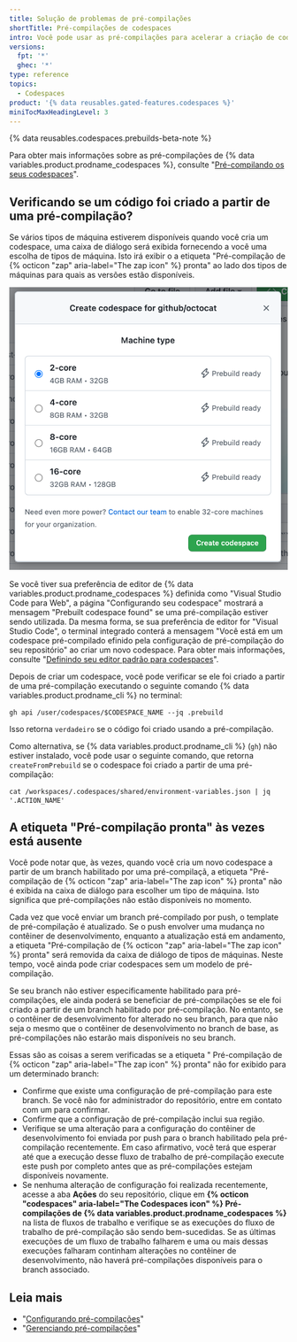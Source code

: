 ```yaml
---
title: Solução de problemas de pré-compilações
shortTitle: Pré-compilações de codespaces
intro: Você pode usar as pré-compilações para acelerar a criação de codespaces. Este artigo fornece etapas de solução de problemas para problemas comuns com pré-compilações.
versions:
  fpt: '*'
  ghec: '*'
type: reference
topics:
  - Codespaces
product: '{% data reusables.gated-features.codespaces %}'
miniTocMaxHeadingLevel: 3
---
```


{% data reusables.codespaces.prebuilds-beta-note %}

Para obter mais informações sobre as pré-compilações de {% data variables.product.prodname_codespaces %}, consulte "[Pré-compilando os seus codespaces](/codespaces/prebuilding-your-codespaces)".

## Verificando se um código foi criado a partir de uma pré-compilação?

Se vários tipos de máquina estiverem disponíveis quando você cria um codespace, uma caixa de diálogo será exibida fornecendo a você uma escolha de tipos de máquina. Isto irá exibir o a etiqueta "Pré-compilação de {% octicon "zap" aria-label="The zap icon" %} pronta" ao lado dos tipos de máquinas para quais as versões estão disponíveis.

![A caixa de diálogo para escolher um tipo de máquina](/assets/images/help/codespaces/choose-custom-machine-type.png)

Se você tiver sua preferência de editor de {% data variables.product.prodname_codespaces %} definida como "Visual Studio Code para Web", a página "Configurando seu codespace" mostrará a mensagem "Prebuilt codespace found" se uma pré-compilação estiver sendo utilizada. Da mesma forma, se sua preferência de editor for "Visual Studio Code", o terminal integrado conterá a mensagem "Você está em um codespace pré-compilado efinido pela configuração de pré-compilação do seu repositório" ao criar um novo codespace. Para obter mais informações, consulte "[Definindo seu editor padrão para codespaces](/codespaces/customizing-your-codespace/setting-your-default-editor-for-codespaces)".

Depois de criar um codespace, você pode verificar se ele foi criado a partir de uma pré-compilação executando o seguinte comando {% data variables.product.prodname_cli %} no terminal:

```shell{:copy}
gh api /user/codespaces/$CODESPACE_NAME --jq .prebuild
```

Isso retorna `verdadeiro` se o código foi criado usando a pré-compilação.

Como alternativa, se {% data variables.product.prodname_cli %} (`gh`) não estiver instalado, você pode usar o seguinte comando, que retorna `createFromPrebuild` se o codespace foi criado a partir de uma pré-compilação:

```shell{:copy}
cat /workspaces/.codespaces/shared/environment-variables.json | jq '.ACTION_NAME'
```

## A etiqueta "Pré-compilação pronta" às vezes está ausente

Você pode notar que, às vezes, quando você cria um novo codespace a partir de um branch habilitado por uma pré-compilaçã, a etiqueta "Pré-compilação de {% octicon "zap" aria-label="The zap icon" %} pronta" não é exibida na caixa de diálogo para escolher um tipo de máquina. Isto significa que pré-compilações não estão disponíveis no momento.

Cada vez que você enviar um branch pré-compilado por push, o template de pré-compilação é atualizado. Se o push envolver uma mudança no contêiner de desenvolvimento, enquanto a atualização está em andamento, a etiqueta "Pré-compilação de {% octicon "zap" aria-label="The zap icon" %} pronta" será removida da caixa de diálogo de tipos de máquinas. Neste tempo, você ainda pode criar codespaces sem um modelo de pré-compilação.

Se seu branch não estiver especificamente habilitado para pré-compilações, ele ainda poderá se beneficiar de pré-compilações se ele foi criado a partir de um branch habilitado por pré-compilação. No entanto, se o contêiner de desenvolvimento for alterado no seu branch, para que não seja o mesmo que o contêiner de desenvolvimento no branch de base, as pré-compilações não estarão mais disponíveis no seu branch.

Essas são as coisas a serem verificadas se a etiqueta " Pré-compilação de {% octicon "zap" aria-label="The zap icon" %} pronta" não for exibido para um determinado branch:

* Confirme que existe uma configuração de pré-compilação para este branch. Se você não for administrador do repositório, entre em contato com um para confirmar.
* Confirme que a configuração de pré-compilação inclui sua região.
* Verifique se uma alteração para a configuração do contêiner de desenvolvimento foi enviada por push para o branch habilitado pela pré-compilação recentemente. Em caso afirmativo, você terá que esperar até que a execução desse fluxo de trabalho de pré-compilação execute este push por completo antes que as pré-compilações estejam disponíveis novamente.
* Se nenhuma alteração de configuração foi realizada recentemente, acesse a aba **Ações** do seu repositório, clique em **{% octicon "codespaces" aria-label="The Codespaces icon" %} Pré-compilações de {% data variables.product.prodname_codespaces %}** na lista de fluxos de trabalho e verifique se as execuções do fluxo de trabalho de pré-compilação são sendo bem-sucedidas. Se as últimas execuções de um fluxo de trabalho falharem e uma ou mais dessas execuções falharam continham alterações no contêiner de desenvolvimento, não haverá pré-compilações disponíveis para o branch associado.

## Leia mais

- "[Configurando pré-compilações](/codespaces/prebuilding-your-codespaces/configuring-prebuilds)"
- "[Gerenciando pré-compilações](/codespaces/prebuilding-your-codespaces/managing-prebuilds)"
